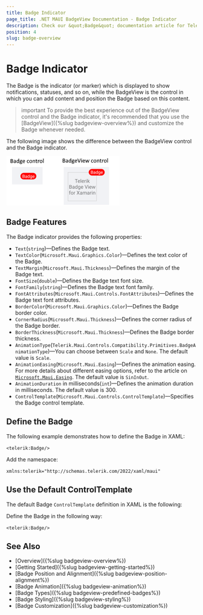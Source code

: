 ```yaml
---
title: Badge Indicator
page_title: .NET MAUI BadgeView Documentation - Badge Indicator
description: Check our &quot;Badge&quot; documentation article for Telerik Badge for .NET MAUI.
position: 4
slug: badge-overview
---
```


# Badge Indicator

The Badge is the indicator (or marker) which is displayed to show notifications, statuses, and so on, while the BadgeView is the control in which you can add content and position the Badge based on this content.

>important To provide the best experience out of the BadgeView control and the Badge indicator, it's recommended that you use the [BadgeView]({%slug badgeview-overview%}) and customize the Badge whenever needed.

The following image shows the difference between the BadgeView control and the Badge indicator.

![Badge vs BadgeView](images/badge-badgeview.png)

## Badge Features

The Badge indicator provides the following properties:

* `Text`(`string`)&mdash;Defines the Badge text.
* `TextColor`(`Microsoft.Maui.Graphics.Color`)&mdash;Defines the text color of the Badge.
* `TextMargin`(`Microsoft.Maui.Thickness`)&mdash;Defines the margin of the Badge text.
* `FontSize`(`double`)&mdash;Defines the Badge text font size.
* `FontFamily`(`string`)&mdash;Defines the Badge text font family.
* `FontAttributes`(`Microsoft.Maui.Controls.FontAttributes`)&mdash;Defines the Badge text font attributes.
* `BorderColor`(`Microsoft.Maui.Graphics.Color`)&mdash;Defines the Badge border color.
* `CornerRadius`(`Microsoft.Maui.Thickness`)&mdash;Defines the corner radius of the Badge border.
* `BorderThickness`(`Microsoft.Maui.Thickness`)&mdash;Defines the Badge border thickness.
* `AnimationType`(`Telerik.Maui.Controls.Compatibility.Primitives.BadgeAnimationType`)&mdash;You can choose between `Scale` and `None`. The default value is `Scale`.
* `AnimationEasing`(`Microsoft.Maui.Easing`)&mdash;Defines the animation easing. For more details about different easing options, refer to the article on [`Microsoft.Maui.Easing`](https://docs.microsoft.com/en-us/dotnet/maui/user-interface/animation/easing). The default value is `SinInOut`.
* `AnimationDuration` in milliseconds(`int`)&mdash;Defines the animation duration in milliseconds. The default value is 300.
* `ControlTemplate`(`Microsoft.Maui.Controls.ControlTemplate`)&mdash;Specifies the Badge control template.

## Define the Badge

The following example demonstrates how to define the Badge in XAML:

```XAML
<telerik:Badge/>
```

Add the namespace:

```XAML
xmlns:telerik="http://schemas.telerik.com/2022/xaml/maui"
```

## Use the Default ControlTemplate

The default Badge `ControlTemplate` definition in XAML is the following:

<snippet id='badgeview-badge-control-template'/>

Define the Badge in the following way:

```XAML
<telerik:Badge/>
```

## See Also

- [Overview]({%slug badgeview-overview%})
- [Getting Started]({%slug badgeview-getting-started%})
- [Badge Position and Alignment]({%slug badgeview-position-alignment%})
- [Badge Animation]({%slug badgeview-animation%})
- [Badge Types]({%slug badgeview-predefined-badges%})
- [Badge Styling]({%slug badgeview-styling%})
- [Badge Customization]({%slug badgeview-customization%})
